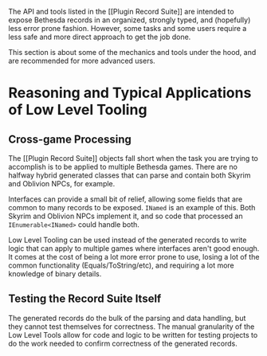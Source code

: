 The API and tools listed in the [[Plugin Record Suite]] are intended to expose Bethesda records in an organized, strongly typed, and (hopefully) less error prone fashion.  However, some tasks and some users require a less safe and more direct approach to get the job done.

This section is about some of the mechanics and tools under the hood, and are recommended for more advanced users.

# Reasoning and Typical Applications of Low Level Tooling
## Cross-game Processing
The [[Plugin Record Suite]] objects fall short when the task you are trying to accomplish is to be applied to multiple Bethesda games.  There are no halfway hybrid generated classes that can parse and contain both Skyrim and Oblivion NPCs, for example.

Interfaces can provide a small bit of relief, allowing some fields that are common to many records to be exposed.  `INamed` is an example of this.  Both Skyrim and Oblivion NPCs implement it, and so code that processed an `IEnumerable<INamed>` could handle both.

Low Level Tooling can be used instead of the generated records to write logic that can apply to multiple games where interfaces aren't good enough.  It comes at the cost of being a lot more error prone to use, losing a lot of the common functionality (Equals/ToString/etc), and requiring a lot more knowledge of binary details.

## Testing the Record Suite Itself
The generated records do the bulk of the parsing and data handling, but they cannot test themselves for correctness.  The manual granularity of the Low Level Tools allow for code and logic to be written for testing projects to do the work needed to confirm correctness of the generated records.